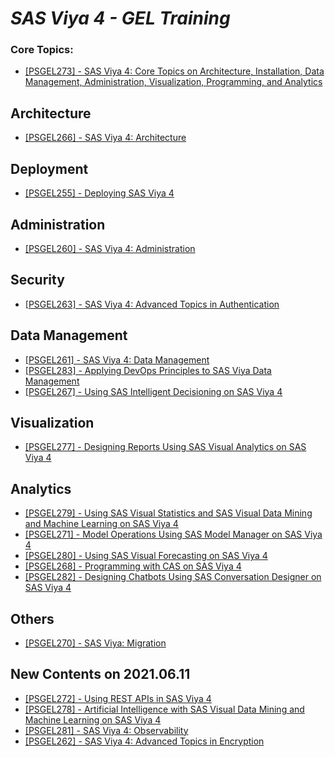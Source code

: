 # _SAS Viya 4 - GEL Training_

### Core Topics:
- [[PSGEL273] - SAS Viya 4: Core Topics on Architecture, Installation, Data Management, Administration, Visualization, Programming, and Analytics](https://eduvle.sas.com/course/view.php?id=1977)

## Architecture
- [[PSGEL266] - SAS Viya 4: Architecture](https://eduvle.sas.com/course/view.php?id=1980)

## Deployment
- [[PSGEL255] - Deploying SAS Viya 4](https://eduvle.sas.com/course/view.php?id=1968)

## Administration
- [[PSGEL260] - SAS Viya 4: Administration](https://eduvle.sas.com/course/view.php?id=1974)

## Security
- [[PSGEL263] - SAS Viya 4: Advanced Topics in Authentication](https://eduvle.sas.com/course/view.php?id=1981)

## Data Management
- [[PSGEL261] - SAS Viya 4: Data Management](https://eduvle.sas.com/course/view.php?id=1975)
- [[PSGEL283] - Applying DevOps Principles to SAS Viya Data Management](https://eduvle.sas.com/course/view.php?id=1982)
- [[PSGEL267] - Using SAS Intelligent Decisioning on SAS Viya 4](https://eduvle.sas.com/course/view.php?id=1978&section=1)

## Visualization
- [[PSGEL277] - Designing Reports Using SAS Visual Analytics on SAS Viya 4](https://eduvle.sas.com/course/view.php?id=1971)

## Analytics
- [[PSGEL279] - Using SAS Visual Statistics and SAS Visual Data Mining and Machine Learning on SAS Viya 4](https://eduvle.sas.com/course/view.php?id=1989)
- [[PSGEL271] - Model Operations Using SAS Model Manager on SAS Viya 4](https://eduvle.sas.com/course/view.php?id=1973)
- [[PSGEL280] - Using SAS Visual Forecasting on SAS Viya 4](https://eduvle.sas.com/course/view.php?id=1976)
- [[PSGEL268] - Programming with CAS on SAS Viya 4](https://eduvle.sas.com/course/view.php?id=1979)
- [[PSGEL282] - Designing Chatbots Using SAS Conversation Designer on SAS Viya 4](https://eduvle.sas.com/course/view.php?id=1983)

## Others
- [[PSGEL270] - SAS Viya: Migration](https://eduvle.sas.com/course/view.php?id=1985)

## New Contents on 2021.06.11
- [[PSGEL272] - Using REST APIs in SAS Viya 4](https://eduvle.sas.com/course/view.php?id=1998)
- [[PSGEL278] - Artificial Intelligence with SAS Visual Data Mining and Machine Learning on SAS Viya 4](https://eduvle.sas.com/course/view.php?id=1996)
- [[PSGEL281] - SAS Viya 4: Observability](https://eduvle.sas.com/course/view.php?id=1995)
- [[PSGEL262] - SAS Viya 4: Advanced Topics in Encryption](https://eduvle.sas.com/course/view.php?id=1991)
